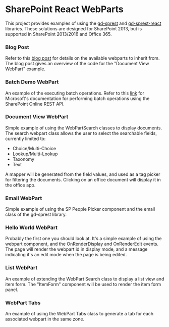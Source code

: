# SharePoint React WebParts
This project provides examples of using the [gd-sprest](https://gunjandatta.github.io/sprest/) and [gd-sprest-react](https://github.com/gunjandatta/sprest-react) libraries. These solutions are designed for SharePoint 2013, but is supported in SharePoint 2013/2016 and Office 365.

### Blog Post
Refer to this [blog post](http://dattabase.com/sharepoint-react-webparts/) for details on the available webparts to inherit from. The blog post gives an overview of the code for the "Document View WebPart" example.

### Batch Demo WebPart
An example of the executing batch operations. Refer to this [link](https://social.technet.microsoft.com/wiki/contents/articles/30044.sharepoint-online-performing-batch-operations-using-rest-api.aspx) for Microsoft's documentation for performing batch operations using the SharePoint Online REST API.

### Document View WebPart
Simple example of using the WebPartSearch classes to display documents. The search webpart class allows the user to select the searchable fields, currently limited to:
* Choice/Multi-Choice
* Lookup/Multi-Lookup
* Taxonomy
* Text

A mapper will be generated from the field values, and used as a tag picker for filtering the documents. Clicking on an office document will display it in the office app.

### Email WebPart
Simple example of using the SP People Picker component and the email class of the gd-sprest library.

### Hello World WebPart
Probably the first one you should look at. It's a simple example of using the webpart component, and the OnRenderDisplay and OnRenderEdit events. The page will render the webpart id in display mode, and a message indicating it's an edit mode when the page is being edited.

### List WebPart
An example of extending the WebPart Search class to display a list view and item form. The "ItemForm" component will be used to render the item form panel.

### WebPart Tabs
An example of using the WebPart Tabs class to generate a tab for each associated webpart in the same zone.